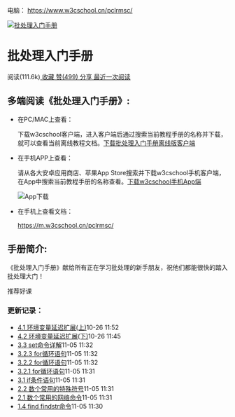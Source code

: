 电脑： https://www.w3cschool.cn/pclrmsc/ 

 

[![批处理入门手册](https://atts.w3cschool.cn/attachments/cover/cover_161.gif?t=1314520&imageView2/1/w/150/h/84)](https://www.w3cschool.cn/pclrmsc)

# 批处理入门手册



 阅读(111.6k)[ 收藏](javascript:;)[ 赞(499)](javascript:;)[ 分享](javascript:;)[ 最近一次阅读](https://www.w3cschool.cn/pclrmsc/phtbnw.html)

## 多端阅读《批处理入门手册》:

- 在PC/MAC上查看：

  下载w3cschool客户端，进入客户端后通过搜索当前教程手册的名称并下载，就可以查看当前离线教程文档。[下载批处理入门手册离线版客户端](https://www.w3cschool.cn/download/pclrmsc.html#downloadpc)

- 在手机APP上查看：

  请从各大安卓应用商店、苹果App Store搜索并下载w3cschool手机客户端，在App中搜索当前教程手册的名称查看。[下载w3cschool手机App端](https://www.w3cschool.cn/download/)

  ![App下载](https://7nsts.w3cschool.cn/images/w3c/app-qrcode2.png)

- 在手机上查看文档：

  https://m.w3cschool.cn/pclrmsc/

## 手册简介:

《批处理入门手册》献给所有正在学习批处理的新手朋友，祝他们都能很快的踏入批处理大门！

推荐好课



### 更新记录：

- [4.1 环境变量延迟扩展(上)](https://www.w3cschool.cn/pclrmsc/fyqro4.html)10-26 11:52
- [4.2 环境变量延迟扩展(下)](https://www.w3cschool.cn/pclrmsc/hdito5.html)10-26 11:45
- [3.3 set命令详解](https://www.w3cschool.cn/pclrmsc/wlreo3.html)11-05 11:32
- [3.2.3 for循环语句](https://www.w3cschool.cn/pclrmsc/guhyo2.html)11-05 11:32
- [3.2.2 for循环语句](https://www.w3cschool.cn/pclrmsc/tcqao1.html)11-05 11:32
- [3.2.1 for循环语句](https://www.w3cschool.cn/pclrmsc/yqaho0.html)11-05 11:31
- [3.1 if条件语句](https://www.w3cschool.cn/pclrmsc/gmjsnz.html)11-05 11:31
- [2.2 数个常用的特殊符号](https://www.w3cschool.cn/pclrmsc/syebny.html)11-05 11:31
- [2.1 数个常用的网络命令](https://www.w3cschool.cn/pclrmsc/rolbnx.html)11-05 11:31
- [1.4 find findstr命令](https://www.w3cschool.cn/pclrmsc/phtbnw.html)11-05 11:30
